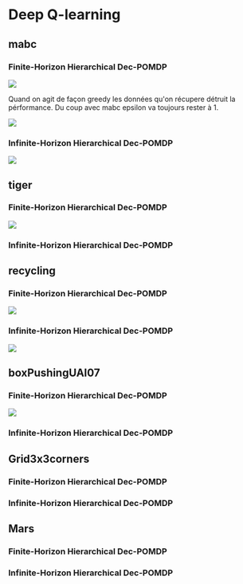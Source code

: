# Deep Q-learning


## mabc

### Finite-Horizon Hierarchical Dec-POMDP

![](https://i.imgur.com/PF80dtj.png)

Quand on agit de façon greedy les données qu'on récupere détruit la pérformance. Du coup avec mabc epsilon va toujours rester à 1.

![](https://i.imgur.com/NOAeEw8.png)

### Infinite-Horizon Hierarchical Dec-POMDP

![](https://i.imgur.com/VMzxWH7.png)

## tiger

### Finite-Horizon Hierarchical Dec-POMDP

![](https://i.imgur.com/cIZd0mV.png)

### Infinite-Horizon Hierarchical Dec-POMDP


## recycling

### Finite-Horizon Hierarchical Dec-POMDP

![](https://i.imgur.com/wTeEbdY.png)

### Infinite-Horizon Hierarchical Dec-POMDP

![](https://i.imgur.com/Aq5Qf1Y.png)

## boxPushingUAI07

### Finite-Horizon Hierarchical Dec-POMDP

![](https://i.imgur.com/LGp1smo.png)

### Infinite-Horizon Hierarchical Dec-POMDP


## Grid3x3corners

### Finite-Horizon Hierarchical Dec-POMDP

### Infinite-Horizon Hierarchical Dec-POMDP


## Mars

### Finite-Horizon Hierarchical Dec-POMDP

### Infinite-Horizon Hierarchical Dec-POMDP